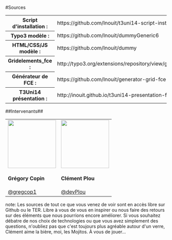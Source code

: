 <!-- .slide: data-breadcrumb="À vous de jouer : des questions ?" -->

#Sources


<table class="sources marginBottom">
  <tr>
    <th>Script d'installation :</th>
    <td>https://github.com/Inouit/t3uni14-script-install</td>
  </tr>
  <tr>
    <th>Typo3 modèle :</th>
    <td>https://github.com/Inouit/dummyGeneric6</td>
  </tr>
  <tr>
    <th>HTML/CSS/JS modèle :</th>
    <td>https://github.com/Inouit/dummy</td>
  </tr>
  <tr>
    <th>Gridelements_fce :</th>
    <td>http://typo3.org/extensions/repository/view/gridelements_fce</td>
  </tr>
  <tr>
    <th>Générateur de FCE :</th>
    <td>https://github.com/Inouit/generator-grid-fce</td>
  </tr>
  <tr>
    <th>T3Uni14 présentation :</th>
    <td>http://inouit.github.io/t3uni14-presentation-fr/</td>
  </tr>
</table>

##Intervenants##

<table class="intervenants reveal">
  <tr>
    <td>
      <img src="img/mojito.jpg" width="150" class="photo" alt=""/>
      <h4>Grégory Copin</h4>
      <a href="http://twitter.com/gregcop1" target="_blank">@gregcop1</a>
    </td>
    <td>
      <img src="img/biere.jpg" width="150" class="photo" alt=""/>
      <h4>Clément Plou</h4>
      <a href="http://twitter.com/devPlou" target="_blank">@devPlou</a>
    </td>
  </tr>
</table>

note:
  Les sources de tout ce que vous venez de voir sont en accès libre sur Github ou le TER. Libre à vous de vous en inspirer ou nous faire des retours sur des éléments que nous pourrions encore améliorer. Si vous souhaitez débatre de nos choix de technologies ou que vous avez simplement des questions, n'oubliez pas que c'est toujours plus agréable autour d'un verre, Clément aime la bière, moi, les Mojitos. À vous de jouer...